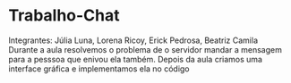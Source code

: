 # Trabalho-Chat
Integrantes: Júlia Luna, Lorena Ricoy, Erick Pedrosa, Beatriz Camila <br/>
Durante a aula resolvemos o problema de o servidor mandar a mensagem para a pesssoa que enivou ela também.
Depois da aula criamos uma interface gráfica e implementamos ela no código
